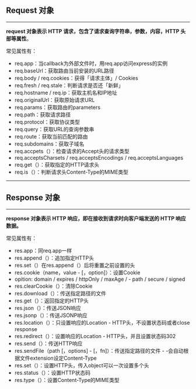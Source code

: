## Request 对象

---
**request 对象表示 HTTP 请求，包含了请求查询字符串，参数，内容，HTTP 头部等属性**。

常见属性有：

- req.app：当callback为外部文件时，用req.app访问express的实例
- req.baseUrl：获取路由当前安装的URL路径
- req.body / req.cookies：获得「请求主体」/ Cookies
- req.fresh / req.stale：判断请求是否还「新鲜」
- req.hostname / req.ip：获取主机名和IP地址
- req.originalUrl：获取原始请求URL
- req.params：获取路由的parameters
- req.path：获取请求路径
- req.protocol：获取协议类型
- req.query：获取URL的查询参数串
- req.route：获取当前匹配的路由
- req.subdomains：获取子域名
- req.accpets（）：检查请求的Accept头的请求类型
- req.acceptsCharsets / req.acceptsEncodings / req.acceptsLanguages
- req.get（）：获取指定的HTTP请求头
- req.is（）：判断请求头Content-Type的MIME类型

---

## Response 对象 
---
**response 对象表示 HTTP 响应，即在接收到请求时向客户端发送的 HTTP 响应数据。**

常见属性有：
- res.app：同req.app一样
- res.append（）：追加指定HTTP头
- res.set（）在res.append（）后将重置之前设置的头
- res.cookie（name，value - [，option]）：设置Cookie
- opition: domain / expires / httpOnly / maxAge / - path / secure / signed
- res.clearCookie（）：清除Cookie
- res.download（）：传送指定路径的文件
- res.get（）：返回指定的HTTP头
- res.json（）：传送JSON响应
- res.jsonp（）：传送JSONP响应
- res.location（）：只设置响应的Location - HTTP头，不设置状态码或者close response
- res.redirect（）：设置响应的Location - HTTP头，并且设置状态码302
- res.send（）：传送HTTP响应
- res.sendFile（path [，options] - [，fn]）：传送指定路径的文件 - -会自动根据文件extension设定Content-Type
- res.set（）：设置HTTP头，传入object可以一次设置多个头
- res.status（）：设置HTTP状态码
- res.type（）：设置Content-Type的MIME类型